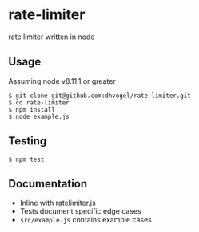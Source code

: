 # rate-limiter
rate limiter written in node

## Usage
Assuming node v8.11.1 or greater

```
$ git clone git@github.com:dhvogel/rate-limiter.git
$ cd rate-limiter
$ npm install
$ node example.js
```

## Testing

```
$ npm test
```

## Documentation
- Inline with ratelimiter.js
- Tests document specific edge cases
- `src/example.js` contains example cases
